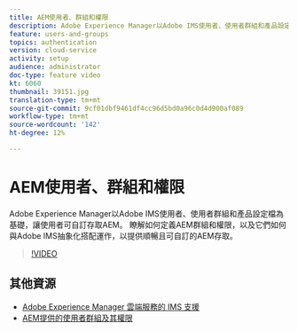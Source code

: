 ```yaml
---
title: AEM使用者、群組和權限
description: Adobe Experience Manager以Adobe IMS使用者、使用者群組和產品設定檔為基礎，讓使用者可自訂存取AEM。 瞭解如何定義AEM群組和權限，以及它們如何與Adobe IMS抽象化搭配運作，以提供順暢且可自訂的AEM存取。
feature: users-and-groups
topics: authentication
version: cloud-service
activity: setup
audience: administrator
doc-type: feature video
kt: 6060
thumbnail: 39151.jpg
translation-type: tm+mt
source-git-commit: 9cf01dbf9461df4cc96d5bd0a96c0d4d900af089
workflow-type: tm+mt
source-wordcount: '142'
ht-degree: 12%

---
```



# AEM使用者、群組和權限

Adobe Experience Manager以Adobe IMS使用者、使用者群組和產品設定檔為基礎，讓使用者可自訂存取AEM。 瞭解如何定義AEM群組和權限，以及它們如何與Adobe IMS抽象化搭配運作，以提供順暢且可自訂的AEM存取。

>[!VIDEO](https://video.tv.adobe.com/v/39151/?quality=12&learn=on)

## 其他資源

+ [Adobe Experience Manager 雲端服務的 IMS 支援](https://docs.adobe.com/content/help/zh-Hant/experience-manager-cloud-service/security/ims-support.html)
+ [AEM提供的使用者群組及其權限](https://docs.adobe.com/content/help/en/experience-manager-65/administering/security/security.html#built-in-users-and-groups)